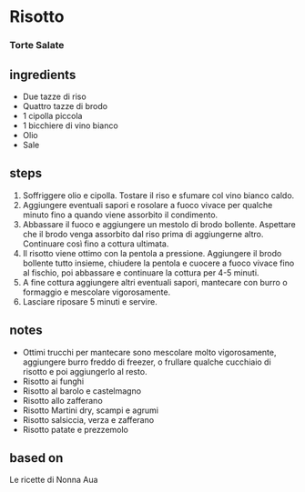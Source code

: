 



# Risotto
  
### Torte Salate
## ingredients
  
* Due tazze di riso  
* Quattro tazze di brodo  
* 1 cipolla piccola  
* 1 bicchiere di vino bianco  
* Olio  
* Sale
## steps
  
1. Soffriggere olio e cipolla. Tostare il riso e sfumare col vino bianco caldo.   
1. Aggiungere eventuali sapori e rosolare a fuoco vivace per qualche minuto fino a quando viene assorbito il condimento.   
1. Abbassare il fuoco e aggiungere un mestolo di brodo bollente. Aspettare che il brodo venga assorbito dal riso prima di aggiungerne altro. Continuare così fino a cottura ultimata.  
1. Il risotto viene ottimo con la pentola a pressione. Aggiungere il brodo bollente tutto insieme, chiudere la pentola e cuocere a fuoco vivace fino al fischio, poi abbassare e continuare la cottura per 4-5 minuti.  
1. A fine cottura aggiungere altri eventuali sapori, mantecare con burro o formaggio e mescolare vigorosamente.  
1. Lasciare riposare 5 minuti e servire.
## notes
  
* Ottimi trucchi per mantecare sono mescolare molto vigorosamente, aggiungere burro freddo di freezer, o frullare qualche cucchiaio di risotto e poi aggiungerlo al resto.  
* Risotto ai funghi  
* Risotto al barolo e castelmagno  
* Risotto allo zafferano  
* Risotto Martini dry, scampi e agrumi  
* Risotto salsiccia, verza e zafferano  
* Risotto patate e prezzemolo
## based on
  
Le ricette di Nonna Aua